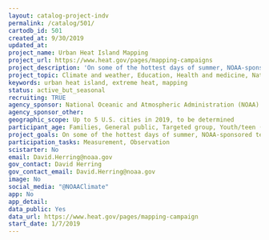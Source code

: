 ```yaml
---
layout: catalog-project-indv
permalink: /catalog/501/
cartodb_id: 501
created_at: 9/30/2019
updated_at: 
project_name: Urban Heat Island Mapping
project_url: https://www.heat.gov/pages/mapping-campaigns
project_description: 'On some of the hottest days of summer, NOAA-sponsored teams of scientists and citizen scientists conduct field campaigns to measure and map the urban heat islands of selected cities.  The two main purposes are to (1) produce very detailed maps of those cities'' urban heat islands so that (2) residents and city officials can consider whether and how they may want to take actions to protect people and property from the risks associated with exposure to extreme heat.  In previous years'' campaigns, participants observed some parts of Baltimore, Richmond, and Washington, DC, were as much as 17°F hotter than others parts of those cities during the same time of day.  '
project_topic: Climate and weather, Education, Health and medicine, Nature and outdoors, Science policy, Social science
keywords: urban heat island, extreme heat, mapping
status: active_but_seasonal
recruiting: TRUE
agency_sponsor: National Oceanic and Atmospheric Administration (NOAA)
agency_sponsor_other: 
geographic_scope: Up to 5 U.S. cities in 2019, to be determined
participant_age: Families, General public, Targeted group, Youth/teen (up to 17)
project_goals: On some of the hottest days of summer, NOAA-sponsored teams of scientists and citizen scientists conduct field campaigns to measure and map the urban heat islands of up to five selected cities. 
participation_tasks: Measurement, Observation
scistarter: No
email: David.Herring@noaa.gov
gov_contact: David Herring
gov_contact_email: David.Herring@noaa.gov
image: No
social_media: "@NOAAClimate"
app: No
app_detail: 
data_public: Yes
data_url: https://www.heat.gov/pages/mapping-campaign
start_date: 1/7/2019
---
```


